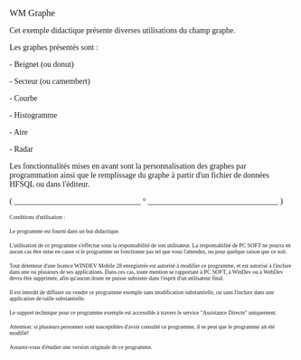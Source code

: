   
<span style="font-family:Arial sans-serif;font-size:16px;">WM Graphe</span>

  
<span style="font-family:Arial sans-serif;font-size:14px;">Cet exemple didactique présente diverses utilisations du champ graphe.</span>

<span style="font-family:Arial sans-serif;font-size:14px;">Les graphes présentés sont :</span>

<span style="font-family:Arial sans-serif;font-size:14px;">- Beignet (ou donut)</span>

<span style="font-family:Arial sans-serif;font-size:14px;">- Secteur (ou camembert)</span>

<span style="font-family:Arial sans-serif;font-size:14px;">- Courbe</span>

<span style="font-family:Arial sans-serif;font-size:14px;">- Histogramme</span>

<span style="font-family:Arial sans-serif;font-size:14px;">- Aire</span>

<span style="font-family:Arial sans-serif;font-size:14px;">- Radar</span>

  
<span style="font-family:Arial sans-serif;font-size:14px;">Les fonctionnalités mises en avant sont la personnalisation des graphes par programmation ainsi que le remplissage du graphe à partir d'un fichier de données HFSQL ou dans l'éditeur. </span>

  
  
<span style="font-family:Arial sans-serif;font-size:14px;">( \_\_\_\_\_\_\_\_\_\_\_\_\_\_\_\_\_\_\_\_\_\_\_\_\_\_\_\_\_\_\_\_ ° \_\_\_\_\_\_\_\_\_\_\_\_\_\_\_\_\_\_\_\_\_\_\_\_\_\_\_\_\_\_\_\_\_ )</span>

  
<span style="font-family:Arial sans-serif;font-size:10px;">Conditions d'utilisation :</span>

<span style="font-family:Arial sans-serif;font-size:10px;">Le programme est fourni dans un but didactique.</span>

<span style="font-family:Arial sans-serif;font-size:10px;">L'utilisation de ce programme s'effectue sous la responsabilité de son utilisateur. La responsabilité de PC SOFT ne pourra en aucun cas être mise en cause si le programme ne fonctionne pas tel que vous l'attendez, ou pour quelque raison que ce soit. </span>

<span style="font-family:Arial sans-serif;font-size:10px;">Tout détenteur d'une licence WINDEV Mobile 28 enregistrée est autorisé à modifier ce programme, et est autorisé à l'inclure dans une ou plusieurs de ses applications. Dans ces cas, toute mention se rapportant à PC SOFT, à WinDev ou à WebDev devra être supprimée, afin qu'aucun doute ne puisse subsister dans l'esprit d'un utilisateur final.</span>

<span style="font-family:Arial sans-serif;font-size:10px;">Il est interdit de diffuser ou vendre ce programme exemple sans modification substantielle, ou sans l'inclure dans une application de taille substantielle.</span>

<span style="font-family:Arial sans-serif;font-size:10px;">Le support technique pour ce programme exemple est accessible à travers le service "Assistance Directe" uniquement.</span>

<span style="font-family:Arial sans-serif;font-size:10px;">Attention: si plusieurs personnes sont susceptibles d'avoir consulté ce programme, il se peut que le programme ait été modifié! </span>

<span style="font-family:Arial sans-serif;font-size:10px;">Assurez-vous d'étudier une version originale de ce programme.</span>

  
  